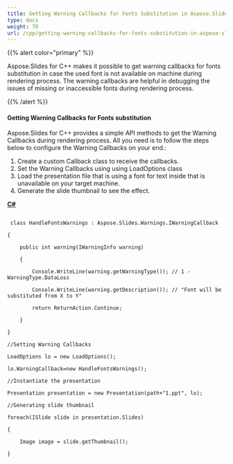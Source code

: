 ```yaml
---
title: Getting Warning Callbacks for Fonts Substitution in Aspose.Slides
type: docs
weight: 70
url: /cpp/getting-warning-callbacks-for-fonts-substitution-in-aspose-slides/
---
```


{{% alert color="primary" %}} 

Aspose.Slides for C++ makes it possible to get warning callbacks for fonts substitution in case the used font is not available on machine during rendering process. The warning callbacks are helpful in debugging the issues of missing or inaccessible fonts during rendering process.

{{% /alert %}} 
#### **Getting Warning Callbacks for Fonts substitution**
Aspose.Slides for C++ provides a simple API methods to get the Warning Callbacks during rendering process. All you need is to follow the steps below to configure the Warning Callbacks on your end.:

1. Create a custom Callback class to receive the callbacks.
1. Set the Warning Callbacks using using LoadOptions class
1. Load the presentation file that is using a font for text inside that is unavailable on your target machine.
1. Generate the slide thumbnail to see the effect.

[**C#**](/pages/createpage.action?spaceKey=slidescpp&title=C&linkCreation=true&fromPageId=60228444)

```

 class HandleFontsWarnings : Aspose.Slides.Warnings.IWarningCallback

{

    public int warning(IWarningInfo warning)

    {

        Console.WriteLine(warning.getWarningType()); // 1 - WarningType.DataLoss

        Console.WriteLine(warning.getDescription()); // "Font will be substituted from X to Y"

        return ReturnAction.Continue;

    }

}

//Setting Warning Callbacks

LoadOptions lo = new LoadOptions();

lo.WarningCallback=new HandleFontsWarnings();

//Instantiate the presentation

Presentation presentation = new Presentation(path+"1.ppt", lo);

//Generating slide thumbnail

foreach(ISlide slide in presentation.Slides)

{

	Image image = slide.getThumbnail();

}


```





